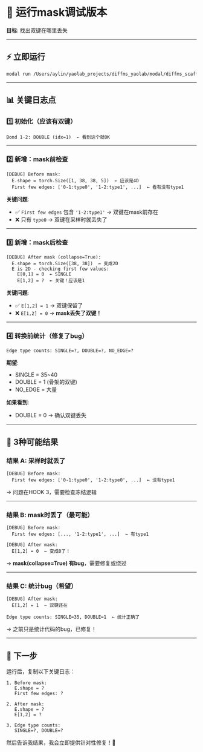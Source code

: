 # 🚀 运行mask调试版本

**目标**: 找出双键在哪里丢失

---

## ⚡ 立即运行

```bash
modal run /Users/aylin/yaolab_projects/diffms_yaolab/modal/diffms_scaffold_inference.py
```

---

## 📊 关键日志点

### 1️⃣ 初始化（应该有双键）

```
Bond 1-2: DOUBLE (idx=1)  ← 看到这个就OK
```

---

### 2️⃣ **新增：mask前检查**

```
[DEBUG] Before mask:
  E.shape = torch.Size([1, 38, 38, 5])  ← 应该是4D
  First few edges: ['0-1:type0', '1-2:type1', ...]  ← 看有没有type1
```

**关键问题**:
- ✅ `First few edges` 包含 `'1-2:type1'` → 双键在mask前存在
- ❌ 只有 `type0` → 双键在采样时就丢失了

---

### 3️⃣ **新增：mask后检查**

```
[DEBUG] After mask (collapse=True):
  E.shape = torch.Size([38, 38])  ← 变成2D
  E is 2D - checking first few values:
    E[0,1] = 0  ← SINGLE
    E[1,2] = ?  ← 关键！应该是1
```

**关键问题**:
- ✅ `E[1,2] = 1` → 双键保留了
- ❌ `E[1,2] = 0` → **mask丢失了双键！**

---

### 4️⃣ 转换前统计（修复了bug）

```
Edge type counts: SINGLE=?, DOUBLE=?, NO_EDGE=?
```

**期望**:
- SINGLE = 35~40
- DOUBLE = 1 (骨架的双键)
- NO_EDGE = 大量

**如果看到**:
- DOUBLE = 0 → 确认双键丢失

---

## 🎯 3种可能结果

### 结果 A: 采样时就丢了

```
[DEBUG] Before mask:
  First few edges: ['0-1:type0', '1-2:type0', ...]  ← 没有type1
```

→ 问题在HOOK 3，需要检查冻结逻辑

---

### 结果 B: mask时丢了（最可能）

```
[DEBUG] Before mask:
  First few edges: [..., '1-2:type1', ...]  ← 有type1

[DEBUG] After mask:
  E[1,2] = 0  ← 变成0了！
```

→ **mask(collapse=True) 有bug**，需要修复或绕过

---

### 结果 C: 统计bug（希望）

```
[DEBUG] After mask:
  E[1,2] = 1  ← 双键还在

Edge type counts: SINGLE=35, DOUBLE=1  ← 统计正确了
```

→ 之前只是统计代码的bug，已修复！

---

## 📝 下一步

运行后，复制以下关键日志：

```
1. Before mask:
   E.shape = ?
   First few edges: ?

2. After mask:
   E.shape = ?
   E[1,2] = ?

3. Edge type counts:
   SINGLE=?, DOUBLE=?
```

然后告诉我结果，我会立即提供针对性修复！🎯

